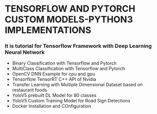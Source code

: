 # TENSORFLOW AND PYTORCH CUSTOM MODELS-PYTHON3 IMPLEMENTATIONS
### It is tutorial for Tensorflow Framework with Deep Learning Neural Network

- Binary Classification with Tensorflow and Pytorch
- MultiClass Classification with Tensorflow and Pytorch
- OpenCV DNN Example for cpu and gpu
- Tensorflow TensorRT C++ API of Nvidia
- Transfer Learning with Multiple Dimensional Dataset based on restaurant foods
- YoloV5 prebuilt DL Model for 80 classes
- YoloV5 Custom Training Model for Road Sign Detections 
- Docker Installation and COnfiguration
